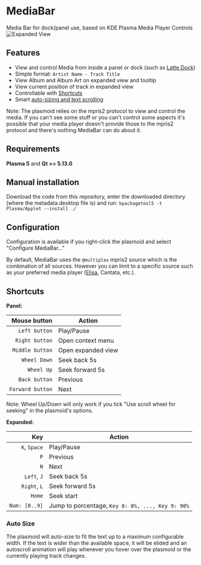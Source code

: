 # MediaBar
Media Bar for dock/panel use, based on KDE Plasma Media Player Controls
![Expanded View](https://i.imgur.com/Oy0Idpj.png "MediaBar expanded view")

## Features
* View and control Media from inside a panel or dock (such as [Latte Dock](https://github.com/KDE/latte-dock))
* Simple format: `Artist Name - Track Title`
* View Album and Album Art on expanded view and tooltip
* View current position of track in expanded view
* Controllable with [Shortcuts](#shortcuts)
* Smart [auto-sizing and text scrolling](#auto-size)

Note: The plasmoid relies on the mpris2 protocol to view and control the media. If you can't see some stuff or you can't control some aspects it's possible that your media player doesn't provide those to the mpris2 protocol and there's nothing MediaBar can do about it.

## Requirements
 **Plasma 5** and **Qt >= 5.13.0**

## Manual installation
Download the code from this repository, enter the downloaded directory (where the metadata.desktop file is) and run: `kpackagetool5 -t Plasma/Applet --install ./`

## Configuration
Configuration is available if you right-click the plasmoid and select "Configure MediaBar..."

By default, MediaBar uses the `@multiplex` mpris2 source which is the combination of all sources. However you can limit to a specific source such as your preferred media player ([Elisa](https://kde.org/applications/multimedia/org.kde.elisa), Cantata, etc.).

## Shortcuts
**Panel:**

| Mouse button    | Action             |
|----------------:|--------------------|
| `Left button`   | Play/Pause         |
| `Right button`  | Open context menu  |
| `Middle button` | Open expanded view |
| `Wheel Down`    | Seek back 5s       |
| `Wheel Up`      | Seek forward 5s    |
| `Back button`   | Previous           |
| `Forward button`| Next               |

Note: Wheel Up/Down will only work if you tick "Use scroll wheel for seeking" in the plasmoid's options.

**Expanded:**

| Key          | Action          |
|-------------:|-----------------|
| `K`, `Space` | Play/Pause      |
| `P`          | Previous        |
| `N`          | Next            |
| `Left`, `J`  | Seek back 5s    |
| `Right`, `L` | Seek forward 5s |
| `Home`       | Seek start      |
| `Num: [0..9]`| Jump to porcentage, `Key 0: 0%, ..., Key 9: 90%` |

### Auto Size
The plasmoid will auto-size to fit the text up to a maximum configurable width. If the text is wider than the available space, it will be elided and an autoscroll animation will play whenever you hover over the plasmoid or the currently playing track changes.
